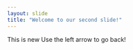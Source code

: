 ```yaml
---
layout: slide
title: "Welcome to our second slide!"
---
```

This is new
Use the left arrow to go back!

